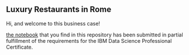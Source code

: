 ## Luxury Restaurants in Rome  

Hi, and welcome to this business case!  

[the notebook](https://github.com/andrea-dm/Luxury-Restaurants-in-Rome/blob/master/CapstoneProject.ipynb) that you find in this repository has been submitted in partial fulfillment of the requirements for the IBM Data Science Professional Certificate.  

